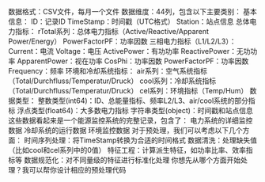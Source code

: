 数据格式：CSV文件，每月一个文件
数据维度：44列，包含以下主要类别：
基本信息：
ID：记录ID
TimeStamp：时间戳（UTC格式）
Station：站点信息
总体电力指标：
rTotal系列：总体电力指标（Active/Reactive/Apparent Power/Energy）
PowerFactorPF：功率因数
三相电力指标（L1/L2/L3）：
Current：电流
Voltage：电压
ActivePower：有功功率
ReactivePower：无功功率
ApparentPower：视在功率
CosPhi：功率因数
PowerFactorPF：功率因数
Frequency：频率
环境和冷却系统指标：
air系列：空气系统指标（Total/Durchfluss/Temperatur/Druck）
cool系列：冷却系统指标（Total/Durchfluss/Temperatur/Druck）
cel系列：环境指标（Temp/Hum）
数据类型：
整数类型(int64)：ID、总能量指标、频率L2/L3、air/cool系统的部分指标
浮点类型(float64)：大多数电力指标
字符串类型(object)：时间戳和站点信息
这些数据看起来是一个能源监控系统的完整记录，包含了：
电力系统的详细监控数据
冷却系统的运行数据
环境监控数据
对于预处理，我们可以考虑以下几个方面：
时间序列处理：将TimeStamp转换为合适的时间格式
数据清洗：处理缺失值（比如cool和cel系列中的0值）
特征工程：计算派生特征，如功率比率、效率指标等
数据规范化：对不同量级的特征进行标准化处理
你想先从哪个方面开始处理？我可以帮你设计相应的预处理代码


